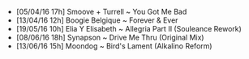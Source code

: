 - [05/04/16 17h] Smoove + Turrell ~ You Got Me Bad
- [13/04/16 12h] Boogie Belgique ~ Forever & Ever
- [19/05/16 10h] Elia Y Elisabeth ~ Allegria Part II (Souleance Rework)
- [08/06/16 18h] Synapson ~ Drive Me Thru (Original Mix)
- [13/06/16 15h] Moondog ~ Bird's Lament (Alkalino Reform)
